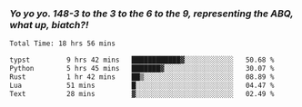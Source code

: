 ### ***Yo yo yo. 148-3 to the 3 to the 6 to the 9, representing the ABQ, what up, biatch?!***

<!--START_SECTION:waka-->

```txt
Total Time: 18 hrs 56 mins

typst         9 hrs 42 mins   ████████████▓░░░░░░░░░░░░   50.68 %
Python        5 hrs 45 mins   ███████▓░░░░░░░░░░░░░░░░░   30.07 %
Rust          1 hr 42 mins    ██▒░░░░░░░░░░░░░░░░░░░░░░   08.89 %
Lua           51 mins         █░░░░░░░░░░░░░░░░░░░░░░░░   04.47 %
Text          28 mins         ▓░░░░░░░░░░░░░░░░░░░░░░░░   02.49 %
```

<!--END_SECTION:waka-->

<!--
**AJMC2002/AJMC2002** is a ✨ _special_ ✨ repository because its `README.md` (this file) appears on your GitHub profile.

Here are some ideas to get you started:

- 🔭 I’m currently working on ...
- 🌱 I’m currently learning ...
- 👯 I’m looking to collaborate on ...
- 🤔 I’m looking for help with ...
- 💬 Ask me about ...
- 📫 How to reach me: ...
- 😄 Pronouns: ...
- ⚡ Fun fact: ...
-->
